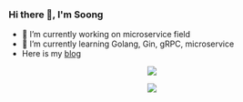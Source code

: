 ### Hi there 👋, I'm Soong

- 🔭 I’m currently working on microservice field
- 🌱 I’m currently learning Golang, Gin, gRPC, microservice
- Here is my [blog](https://juejin.cn/user/941657810802839)
<!--
**yafeng-Soong/yafeng-Soong** is a ✨ _special_ ✨ repository because its `README.md` (this file) appears on your GitHub profile.

Here are some ideas to get you started:

- 🔭 I’m currently working on ...
- 🌱 I’m currently learning ...
- 👯 I’m looking to collaborate on ...
- 🤔 I’m looking for help with ...
- 💬 Ask me about ...
- 📫 How to reach me: ...
- 😄 Pronouns: ...
- ⚡ Fun fact: ...
-->
<p align="center">
  <a href="https://juejin.cn/user/941657810802839">  <!--statics主页地址，可修改-->
    <img src="https://github-readme-stats-eight-theta.vercel.app/api?username=yafeng-Soong&show_icons=true&theme=algolia&include_all_commits=true&count_private=true&hide=issues"/>   <!--可修改-->
  </a>
</p>
<p align="center">
  <a href="https://juejin.cn/user/941657810802839">  <!--热门语言，可修改-->
    <img src="https://github-readme-stats-eight-theta.vercel.app/api/top-langs/?username=yafeng-Soong&layout=compact&langs_count=6&theme=algolia"/>  <!--可修改-->
  </a>
</p>

